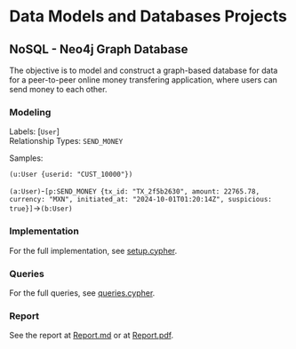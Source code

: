 # Data Models and Databases Projects

## NoSQL - Neo4j Graph Database

The objective is to model and construct a graph-based database for data for a peer-to-peer online money transfering application, where users can send money to each other.

### Modeling

Labels: [`User`]\
Relationship Types: `SEND_MONEY`

Samples:

`(u:User {userid: "CUST_10000"})`

`(a:User)`-`[p:SEND_MONEY {tx_id: "TX_2f5b2630", amount: 22765.78, currency: "MXN", initiated_at: "2024-10-01T01:20:14Z", suspicious: true}]`->`(b:User)`

### Implementation

For the full implementation, see [setup.cypher](./nosql/setup.cypher).

### Queries

For the full queries, see [queries.cypher](./nosql/queries.cypher).

### Report

See the report at [Report.md](./nosql/Report.md) or at [Report.pdf](./nosql/Report.pdf).

